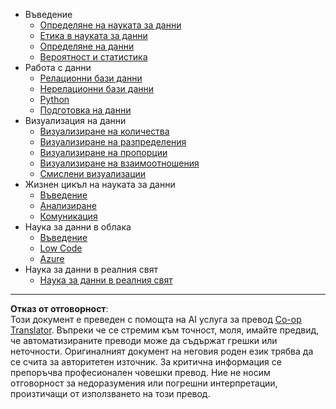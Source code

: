 <!--
CO_OP_TRANSLATOR_METADATA:
{
  "original_hash": "3767555b3cc28a2865c79202f4374204",
  "translation_date": "2025-08-26T14:59:19+00:00",
  "source_file": "docs/_sidebar.md",
  "language_code": "bg"
}
-->
- Въведение
  - [Определяне на науката за данни](../1-Introduction/01-defining-data-science/README.md)
  - [Етика в науката за данни](../1-Introduction/02-ethics/README.md)
  - [Определяне на данни](../1-Introduction/03-defining-data/README.md)
  - [Вероятност и статистика](../1-Introduction/04-stats-and-probability/README.md)
- Работа с данни
  - [Релационни бази данни](../2-Working-With-Data/05-relational-databases/README.md)
  - [Нерелационни бази данни](../2-Working-With-Data/06-non-relational/README.md)
  - [Python](../2-Working-With-Data/07-python/README.md)
  - [Подготовка на данни](../2-Working-With-Data/08-data-preparation/README.md)
- Визуализация на данни
  - [Визуализиране на количества](../3-Data-Visualization/09-visualization-quantities/README.md)
  - [Визуализиране на разпределения](../3-Data-Visualization/10-visualization-distributions/README.md)
  - [Визуализиране на пропорции](../3-Data-Visualization/11-visualization-proportions/README.md)
  - [Визуализиране на взаимоотношения](../3-Data-Visualization/12-visualization-relationships/README.md)
  - [Смислени визуализации](../3-Data-Visualization/13-meaningful-visualizations/README.md)
- Жизнен цикъл на науката за данни
  - [Въведение](../4-Data-Science-Lifecycle/14-Introduction/README.md)
  - [Анализиране](../4-Data-Science-Lifecycle/15-analyzing/README.md)
  - [Комуникация](../4-Data-Science-Lifecycle/16-communication/README.md)
- Наука за данни в облака
  - [Въведение](../5-Data-Science-In-Cloud/17-Introduction/README.md)
  - [Low Code](../5-Data-Science-In-Cloud/18-Low-Code/README.md)
  - [Azure](../5-Data-Science-In-Cloud/19-Azure/README.md)
- Наука за данни в реалния свят
  - [Наука за данни в реалния свят](../6-Data-Science-In-Wild/README.md)

---

**Отказ от отговорност**:  
Този документ е преведен с помощта на AI услуга за превод [Co-op Translator](https://github.com/Azure/co-op-translator). Въпреки че се стремим към точност, моля, имайте предвид, че автоматизираните преводи може да съдържат грешки или неточности. Оригиналният документ на неговия роден език трябва да се счита за авторитетен източник. За критична информация се препоръчва професионален човешки превод. Ние не носим отговорност за недоразумения или погрешни интерпретации, произтичащи от използването на този превод.